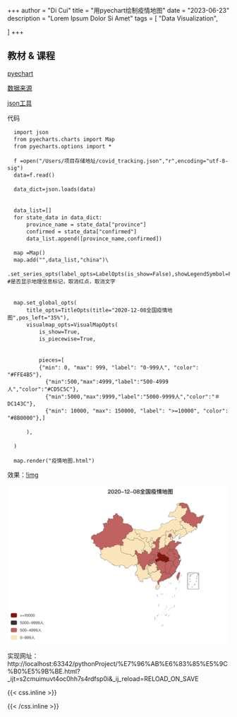 +++
author = "Di Cui"
title = "用pyechart绘制疫情地图"
date = "2023-06-23"
description = "Lorem Ipsum Dolor Si Amet"
tags = [
    "Data Visualization",

]
+++

## 教材 & 课程

[pyechart](https://05x-docs.pyecharts.org/#/zh-cn/)

[数据来源](https://github.com/canghailan/Wuhan-2019-nCoV/blob/master/Data/2020-12-08.json)

[json工具](https://www.bejson.com/)



代码

````
  import json
  from pyecharts.charts import Map
  from pyecharts.options import *

  f =open("/Users/项目存储地址/covid_tracking.json","r",encoding="utf-8-sig")
  data=f.read()

  data_dict=json.loads(data)


  data_list=[]
  for state_data in data_dict:
      province_name = state_data["province"]
      confirmed = state_data["confirmed"]
      data_list.append([province_name,confirmed])

  map =Map()
  map.add("",data_list,"china")\
      .set_series_opts(label_opts=LabelOpts(is_show=False),showLegendSymbol=False) #是否显示地理信息标记，取消红点，取消文字


  map.set_global_opts(
      title_opts=TitleOpts(title="2020-12-08全国疫情地图",pos_left="35%"),
      visualmap_opts=VisualMapOpts(
          is_show=True,
          is_piecewise=True,


          pieces=[
          {"min": 0, "max": 999, "label": "0-999人", "color": "#FFE4B5"},
            {"min":500,"max":4999,"label":"500-4999人","color":"#CD5C5C"},
            {"min":5000,"max":9999,"label":"5000-9999人","color":"＃DC143C"},
            {"min": 10000, "max": 150000, "label": ">=10000", "color": "#8B0000"},]

      ),

  )

  map.render("疫情地图.html")

````


效果：[!img]()

<img src="https://github.com/cuidi1996/cuidi1996.github.io/blob/d54f187b018b18d35e15321a12817e032ecc9490/content/images/2020-12-08%E7%96%AB%E6%83%85%E5%9C%B0%E5%9B%BE.jpg" style="width:500px" />

实现网址： http://localhost:63342/pythonProject/%E7%96%AB%E6%83%85%E5%9C%B0%E5%9B%BE.html?_ijt=s2cmuimuvt4oc0hh7s4rdfsp0i&_ij_reload=RELOAD_ON_SAVE




{{< css.inline >}}

<style>
.canon { background: white; width: 100%; height: auto; }
</style>

{{< /css.inline >}}


